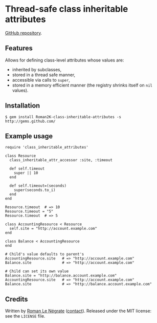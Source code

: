 # Thread-safe class inheritable attributes

[GitHub repository](https://github.com/Roman2K/class-inheritable-attributes).

## Features

Allows for defining class-level attributes whose values are:

* inherited by subclasses,
* stored in a thread safe manner,
* accessible via calls to `super`,
* stored in a memory efficient manner (the registry shrinks itself on `nil` values).

## Installation

    $ gem install Roman2K-class-inheritable-attributes -s http://gems.github.com/

## Example usage

    require 'class_inheritable_attributes'
    
    class Resource
      class_inheritable_attr_accessor :site, :timeout
    
      def self.timeout
        super || 10
      end
    
      def self.timeout=(seconds)
        super(seconds.to_i)
      end
    end
  
    Resource.timeout  # => 10
    Resource.timeout = "5"
    Resource.timeout  # => 5
  
    class AccountingResource < Resource
      self.site = "http://account.example.com"
    end
  
    class Balance < AccountingResource
    end
  
    # Child's value defaults to parent's
    AccountingResource.site   # => "http://account.example.com"
    Balance.site              # => "http://account.example.com"
  
    # Child can set its own value
    Balance.site = "http://balance.account.example.com"
    AccountingResource.site   # => "http://account.example.com"
    Balance.site              # => "http://balance.account.example.com"

## Credits

Written by [Roman Le Négrate](http://roman.flucti.com) ([contact](mailto:roman.lenegrate@gmail.com)). Released under the MIT license: see the `LICENSE` file.

